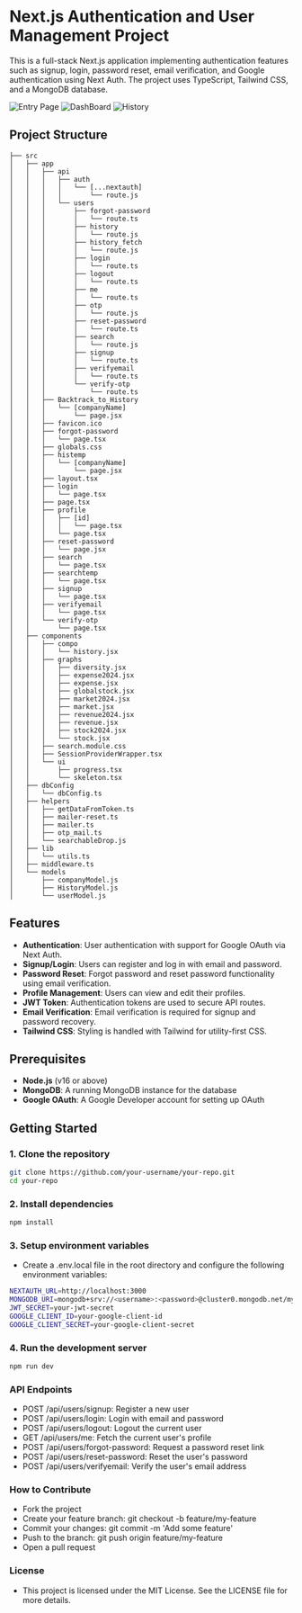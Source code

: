 # Next.js Authentication and User Management Project

This is a full-stack Next.js application implementing authentication features such as signup, login, password reset, email verification, and Google authentication using Next Auth. The project uses TypeScript, Tailwind CSS, and a MongoDB database.

![Entry Page](image-2.png)
![DashBoard](image.png)
![History](image-1.png)

## Project Structure
```
├── src
│   ├── app
│   │   ├── api
│   │   │   ├── auth
│   │   │   │   └── [...nextauth]
│   │   │   │       └── route.js
│   │   │   └── users
│   │   │       ├── forgot-password
│   │   │       │   └── route.ts
│   │   │       ├── history
│   │   │       │   └── route.js
│   │   │       ├── history_fetch
│   │   │       │   └── route.js
│   │   │       ├── login
│   │   │       │   └── route.ts
│   │   │       ├── logout
│   │   │       │   └── route.ts
│   │   │       ├── me
│   │   │       │   └── route.ts
│   │   │       ├── otp
│   │   │       │   └── route.js
│   │   │       ├── reset-password
│   │   │       │   └── route.ts
│   │   │       ├── search
│   │   │       │   └── route.js
│   │   │       ├── signup
│   │   │       │   └── route.ts
│   │   │       ├── verifyemail
│   │   │       │   └── route.ts
│   │   │       └── verify-otp
│   │   │           └── route.ts
│   │   ├── Backtrack_to_History
│   │   │   └── [companyName]
│   │   │       └── page.jsx
│   │   ├── favicon.ico
│   │   ├── forgot-password
│   │   │   └── page.tsx
│   │   ├── globals.css
│   │   ├── histemp
│   │   │   └── [companyName]
│   │   │       └── page.jsx
│   │   ├── layout.tsx
│   │   ├── login
│   │   │   └── page.tsx
│   │   ├── page.tsx
│   │   ├── profile
│   │   │   ├── [id]
│   │   │   │   └── page.tsx
│   │   │   └── page.tsx
│   │   ├── reset-password
│   │   │   └── page.jsx
│   │   ├── search
│   │   │   └── page.tsx
│   │   ├── searchtemp
│   │   │   └── page.tsx
│   │   ├── signup
│   │   │   └── page.tsx
│   │   ├── verifyemail
│   │   │   └── page.tsx
│   │   └── verify-otp
│   │       └── page.tsx
│   ├── components
│   │   ├── compo
│   │   │   └── history.jsx
│   │   ├── graphs
│   │   │   ├── diversity.jsx
│   │   │   ├── expense2024.jsx
│   │   │   ├── expense.jsx
│   │   │   ├── globalstock.jsx
│   │   │   ├── market2024.jsx
│   │   │   ├── market.jsx
│   │   │   ├── revenue2024.jsx
│   │   │   ├── revenue.jsx
│   │   │   ├── stock2024.jsx
│   │   │   └── stock.jsx
│   │   ├── search.module.css
│   │   ├── SessionProviderWrapper.tsx
│   │   └── ui
│   │       ├── progress.tsx
│   │       └── skeleton.tsx
│   ├── dbConfig
│   │   └── dbConfig.ts
│   ├── helpers
│   │   ├── getDataFromToken.ts
│   │   ├── mailer-reset.ts
│   │   ├── mailer.ts
│   │   ├── otp_mail.ts
│   │   └── searchableDrop.js
│   ├── lib
│   │   └── utils.ts
│   ├── middleware.ts
│   └── models
│       ├── companyModel.js
│       ├── HistoryModel.js
│       └── userModel.js

```
## Features

- **Authentication**: User authentication with support for Google OAuth via Next Auth.
- **Signup/Login**: Users can register and log in with email and password.
- **Password Reset**: Forgot password and reset password functionality using email verification.
- **Profile Management**: Users can view and edit their profiles.
- **JWT Token**: Authentication tokens are used to secure API routes.
- **Email Verification**: Email verification is required for signup and password recovery.
- **Tailwind CSS**: Styling is handled with Tailwind for utility-first CSS.

## Prerequisites

- **Node.js** (v16 or above)
- **MongoDB**: A running MongoDB instance for the database
- **Google OAuth**: A Google Developer account for setting up OAuth

## Getting Started

### 1. Clone the repository

```bash
git clone https://github.com/your-username/your-repo.git
cd your-repo
```
### 2. Install dependencies
```bash
npm install
```
### 3. Setup environment variables
- Create a .env.local file in the root directory and configure the following environment variables:

```bash
NEXTAUTH_URL=http://localhost:3000
MONGODB_URI=mongodb+srv://<username>:<password>@cluster0.mongodb.net/mydatabase
JWT_SECRET=your-jwt-secret
GOOGLE_CLIENT_ID=your-google-client-id
GOOGLE_CLIENT_SECRET=your-google-client-secret
```
### 4. Run the development server

```bash
npm run dev
```

### API Endpoints
- POST /api/users/signup: Register a new user
- POST /api/users/login: Login with email and password
- POST /api/users/logout: Logout the current user
- GET /api/users/me: Fetch the current user's profile
- POST /api/users/forgot-password: Request a password reset link
- POST /api/users/reset-password: Reset the user's password
- POST /api/users/verifyemail: Verify the user's email address

### How to Contribute
- Fork the project
- Create your feature branch: git checkout -b feature/my-feature
- Commit your changes: git commit -m 'Add some feature'
- Push to the branch: git push origin feature/my-feature
- Open a pull request

### License
- This project is licensed under the MIT License. See the LICENSE file for more details.

